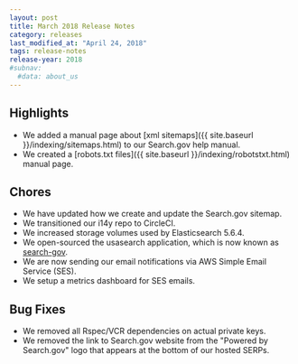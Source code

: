 ```yaml
---
layout: post
title: March 2018 Release Notes
category: releases
last_modified_at: "April 24, 2018"
tags: release-notes
release-year: 2018
#subnav:
  #data: about_us
---
```


## Highlights
* We added a manual page about [xml sitemaps]({{ site.baseurl }}/indexing/sitemaps.html) to our Search.gov help manual.
* We created a [robots.txt files]({{ site.baseurl }}/indexing/robotstxt.html) manual page.

## Chores
* We have updated how we create and update the Search.gov sitemap.
* We transitioned our i14y repo to CircleCI.
* We increased storage volumes used by Elasticsearch 5.6.4.
* We open-sourced the usasearch application, which is now known as [search-gov](https://github.com/GSA/search-gov).
* We are now sending our email notifications via AWS Simple Email Service (SES).
* We setup a metrics dashboard for SES emails.

## Bug Fixes
* We removed all Rspec/VCR dependencies on actual private keys.
* We removed the link to Search.gov website from the "Powered by Search.gov" logo that appears at the bottom of our hosted SERPs.
